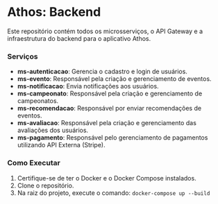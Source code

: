 # Athos: Backend

Este repositório contém todos os microsserviços, o API Gateway e a infraestrutura do backend para o aplicativo Athos.

### Serviços
- **ms-autenticacao**: Gerencia o cadastro e login de usuários.
- **ms-evento**: Responsável pela criação e gerenciamento de eventos.
- **ms-notificacao**: Envia notificações aos usuários.
- **ms-campeonato**: Responsável pela criação e gerenciamento de campeonatos.
- **ms-recomendacao**: Responsável por enviar recomendações de eventos.
- **ms-avaliacao**: Responsável pela criação e gerenciamento das avaliações dos usuários.
- **ms-pagamento**: Responsável pelo gerenciamento de pagamentos utilizando API Externa (Stripe). 
### Como Executar
1. Certifique-se de ter o Docker e o Docker Compose instalados.
2. Clone o repositório.
3. Na raiz do projeto, execute o comando: `docker-compose up --build`